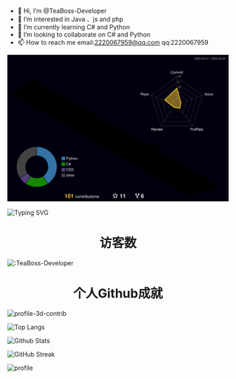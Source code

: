 - 👋 Hi, I’m @TeaBoss-Developer
- 👀 I’m interested in Java 、js and php
- 🌱 I’m currently learning C# and Python
- 💞️ I’m looking to collaborate on C# and Python
- 📫 How to reach me email:2220067959@qq.com  qq:2220067959

![](./profile-3d-contrib/profile-night-rainbow.svg)

![Typing SVG](https://readme-typing-svg.herokuapp.com?color=%23000000&size=35&duration=4000&center=true&vCenter=true&multiline=false&width=500&height=100&lines=Hi👋我是TeaBoss;一名来自山东的高一学生)

<h1 align="center">访客数</h1>

![:TeaBoss-Developer](https://count.getloli.com/get/@TeaBoss-Developer?theme=rule34)

<h1 align="center">个人Github成就</h1>

![profile-3d-contrib](https://TeaBoss-Developer.pages.dev/profile-3d-contrib/profile-night-rainbow.svg)

![Top Langs](https://github-readme-stats.vercel.app/api/top-langs/?username=TeaBoss-Developer&show_icons=true&count_private=true&title_color=000000&text_color=000000&bg_color=50,ff6b6b,ffb56b,ffff66,66ff66,66ffa3,66ffff,6bb5ff,6b6bff,a66bff,ff66ff)

![Github Stats](https://github-readme-stats.vercel.app/api?username=TeaBoss-Developer&title_color=000000&text_color=000000&layout=compact&width=100%&bg_color=30,ff6b6b,ffff66,66ff66,66ffa3,66ffff,6bb5ff,6b6bff,a66bff,ff66ff)

![GitHub Streak](https://github-readme-streak-stats.herokuapp.com?user=TeaBoss-Developer&theme=synthwave&date_format=%5BY.%5Dn.j)

![profile](https://github-profile-trophy.vercel.app/?username=TeaBoss-Developer&margin-w=28)
